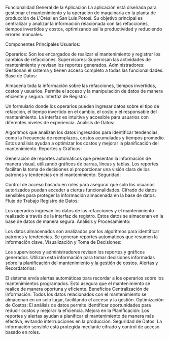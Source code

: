 Funcionalidad General de la Aplicación
La aplicación está diseñada para gestionar el mantenimiento y la operación de maquinaria en la planta de producción de L'Oréal en San Luis Potosí. Su objetivo principal es centralizar y analizar la información relacionada con las refacciones, tiempos invertidos y costos, optimizando así la productividad y reduciendo errores manuales.

Componentes Principales
Usuarios:

Operarios: Son los encargados de realizar el mantenimiento y registrar los cambios de refacciones.
Supervisores: Supervisan las actividades de mantenimiento y revisan los reportes generados.
Administradores: Gestionan el sistema y tienen acceso completo a todas las funcionalidades.
Base de Datos:

Almacena toda la información sobre las refacciones, tiempos invertidos, costos y usuarios.
Permite el acceso y la manipulación de datos de manera eficiente y segura.
Interfaz de Registro:

Un formulario donde los operarios pueden ingresar datos sobre el tipo de refacción, el tiempo invertido en el cambio, el costo y el responsable del mantenimiento.
La interfaz es intuitiva y accesible para usuarios con diferentes niveles de experiencia.
Análisis de Datos:

Algoritmos que analizan los datos ingresados para identificar tendencias, como la frecuencia de reemplazos, costos acumulados y tiempos promedio.
Estos análisis ayudan a optimizar los costos y mejorar la planificación del mantenimiento.
Reportes y Gráficos:

Generación de reportes automáticos que presentan la información de manera visual, utilizando gráficos de barras, líneas y tablas.
Los reportes facilitan la toma de decisiones al proporcionar una visión clara de los patrones y tendencias en el mantenimiento.
Seguridad:

Control de acceso basado en roles para asegurar que solo los usuarios autorizados puedan acceder a ciertas funcionalidades.
Cifrado de datos sensibles para proteger la información almacenada en la base de datos.
Flujo de Trabajo
Registro de Datos:

Los operarios ingresan los datos de las refacciones y el mantenimiento realizado a través de la interfaz de registro.
Estos datos se almacenan en la base de datos de manera segura.
Análisis y Procesamiento:

Los datos almacenados son analizados por los algoritmos para identificar patrones y tendencias.
Se generan reportes automáticos que resumen la información clave.
Visualización y Toma de Decisiones:

Los supervisores y administradores revisan los reportes y gráficos generados.
Utilizan esta información para tomar decisiones informadas sobre la planificación del mantenimiento y la gestión de costos.
Alertas y Recordatorios:

El sistema envía alertas automáticas para recordar a los operarios sobre los mantenimientos programados.
Esto asegura que el mantenimiento se realice de manera oportuna y eficiente.
Beneficios
Centralización de Información: Todos los datos relacionados con el mantenimiento se almacenan en un solo lugar, facilitando el acceso y la gestión.
Optimización de Costos: El análisis de datos permite identificar oportunidades para reducir costos y mejorar la eficiencia.
Mejora en la Planificación: Los reportes y alertas ayudan a planificar el mantenimiento de manera más efectiva, evitando interrupciones en la producción.
Seguridad de Datos: La información sensible está protegida mediante cifrado y control de acceso basado en roles.
